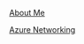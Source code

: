 [About Me](https://www.linkedin.com/in/rajesh-sadashiva/)

[Azure Networking](./AzureNetworking.html)



